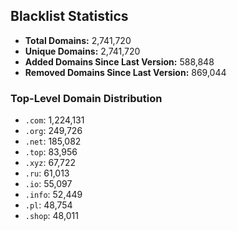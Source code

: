## Blacklist Statistics

- **Total Domains:** 2,741,720
- **Unique Domains:** 2,741,720
- **Added Domains Since Last Version:** 588,848
- **Removed Domains Since Last Version:** 869,044

### Top-Level Domain Distribution

-  `.com`: 1,224,131
-  `.org`: 249,726
-  `.net`: 185,082
-  `.top`: 83,956
-  `.xyz`: 67,722
-  `.ru`: 61,013
-  `.io`: 55,097
-  `.info`: 52,449
-  `.pl`: 48,754
-  `.shop`: 48,011
